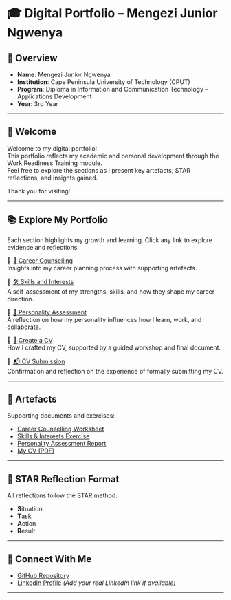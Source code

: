 # 🎓 Digital Portfolio – Mengezi Junior Ngwenya

## 📌 Overview

- **Name**: Mengezi Junior Ngwenya  
- **Institution**: Cape Peninsula University of Technology (CPUT)  
- **Program**: Diploma in Information and Communication Technology – Applications Development  
- **Year**: 3rd Year  

---

## 👋 Welcome

Welcome to my digital portfolio!  
This portfolio reflects my academic and personal development through the Work Readiness Training module.  
Feel free to explore the sections as I present key artefacts, STAR reflections, and insights gained.

Thank you for visiting!

---

## 📚 Explore My Portfolio

Each section highlights my growth and learning. Click any link to explore evidence and reflections:

🔹 [💼 Career Counselling](./career-counselling/README.md)  
Insights into my career planning process with supporting artefacts.

🔹 [🛠️ Skills and Interests](./skills-interests/README.md)  
A self-assessment of my strengths, skills, and how they shape my career direction.

🔹 [🧠 Personality Assessment](./personality-assessment/README.md)  
A reflection on how my personality influences how I learn, work, and collaborate.

🔹 [📝 Create a CV](./cv/README.md)  
How I crafted my CV, supported by a guided workshop and final document.

🔹 [📬 CV Submission](./cv-submission/README.md)  
Confirmation and reflection on the experience of formally submitting my CV.

---

## 📎 Artefacts

Supporting documents and exercises:
- [Career Counselling Worksheet](./artefacts/career-counselling.pdf)
- [Skills & Interests Exercise](./artefacts/skills-interests.pdf)
- [Personality Assessment Report](./artefacts/personality-assessment.pdf)
- [My CV (PDF)](./artefacts/cv.pdf)

---

## 🧭 STAR Reflection Format

All reflections follow the STAR method:
- **S**ituation
- **T**ask
- **A**ction
- **R**esult

---

## 🔗 Connect With Me

- [GitHub Repository](https://github.com/your-username/your-repo-name)  
- [LinkedIn Profile](#) *(Add your real LinkedIn link if available)*

---
